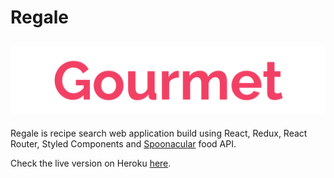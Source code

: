 # Regale

![Regale Logo](./src/images/logo.svg)
---

Regale is recipe search web application build using React, Redux, React Router, Styled Components and [Spoonacular](https://spoonacular.com/food-api) food API.


Check the live version on Heroku [here](https://regale-heroku.herokuapp.com/).
